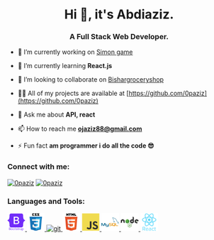 <h1 align="center">Hi 👋, it's Abdiaziz.</h1>
<h3 align="center">A Full Stack Web Developer.</h3>

- 🔭 I’m currently working on [Simon game](https://0paziz.github.io/Simon-game/)

- 🌱 I’m currently learning **React.js**

- 👯 I’m looking to collaborate on [Bishargroceryshop](https://bishargroceryshop.netlify.app/)

- 👨‍💻 All of my projects are available at [https://github.com/0paziz](https://github.com/0paziz)

- 💬 Ask me about **API, react**

- 📫 How to reach me **ojaziz88@gmail.com**

- ⚡ Fun fact **am programmer i do all the code 😎**

<h3 align="left">Connect with me:</h3>
<p align="left">
<a href="https://instagram.com/0paziz" target="blank"><img align="center" src="https://raw.githubusercontent.com/rahuldkjain/github-profile-readme-generator/master/src/images/icons/Social/instagram.svg" alt="0paziz" height="30" width="40" /></a>
  <a href="https://www.linkedin.com/in/abdiaziz-omar-876b06256?utm_source=share&utm_campaign=share_via&utm_content=profile&utm_medium=android_app" target="blank"><img align="center" src="https://upload.wikimedia.org/wikipedia/commons/c/ca/LinkedIn_logo_initials.png" alt="0paziz" height="30" width="40" /></a>
</p>

<h3 align="left">Languages and Tools:</h3>
<p align="left"> <a href="https://getbootstrap.com" target="_blank" rel="noreferrer"> <img src="https://raw.githubusercontent.com/devicons/devicon/master/icons/bootstrap/bootstrap-plain-wordmark.svg" alt="bootstrap" width="40" height="40"/> </a> <a href="https://www.w3schools.com/css/" target="_blank" rel="noreferrer"> <img src="https://raw.githubusercontent.com/devicons/devicon/master/icons/css3/css3-original-wordmark.svg" alt="css3" width="40" height="40"/> </a> <a href="https://git-scm.com/" target="_blank" rel="noreferrer"> <img src="https://www.vectorlogo.zone/logos/git-scm/git-scm-icon.svg" alt="git" width="40" height="40"/> </a> <a href="https://www.w3.org/html/" target="_blank" rel="noreferrer"> <img src="https://raw.githubusercontent.com/devicons/devicon/master/icons/html5/html5-original-wordmark.svg" alt="html5" width="40" height="40"/> </a> <a href="https://developer.mozilla.org/en-US/docs/Web/JavaScript" target="_blank" rel="noreferrer"> <img src="https://raw.githubusercontent.com/devicons/devicon/master/icons/javascript/javascript-original.svg" alt="javascript" width="40" height="40"/> </a> <a href="https://www.mysql.com/" target="_blank" rel="noreferrer"> <img src="https://raw.githubusercontent.com/devicons/devicon/master/icons/mysql/mysql-original-wordmark.svg" alt="mysql" width="40" height="40"/> </a> <a href="https://nodejs.org" target="_blank" rel="noreferrer"> <img src="https://raw.githubusercontent.com/devicons/devicon/master/icons/nodejs/nodejs-original-wordmark.svg" alt="nodejs" width="40" height="40"/> </a> <a href="https://reactjs.org/" target="_blank" rel="noreferrer"> <img src="https://raw.githubusercontent.com/devicons/devicon/master/icons/react/react-original-wordmark.svg" alt="react" width="40" height="40"/> </a> </p>
